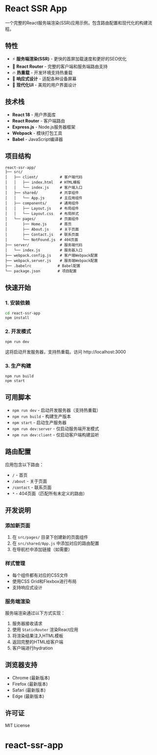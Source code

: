# React SSR App

一个完整的React服务端渲染(SSR)应用示例，包含路由配置和现代化的构建流程。

## 特性

- ⚡ **服务端渲染(SSR)** - 更快的首屏加载速度和更好的SEO优化
- 🎯 **React Router** - 完整的客户端和服务端路由支持
- 🔥 **热重载** - 开发环境支持热重载
- 📱 **响应式设计** - 适配各种设备屏幕
- 🎨 **现代化UI** - 美观的用户界面设计

## 技术栈

- **React 18** - 用户界面库
- **React Router** - 客户端路由
- **Express.js** - Node.js服务器框架
- **Webpack** - 模块打包工具
- **Babel** - JavaScript编译器

## 项目结构

```
react-ssr-app/
├── src/
│   ├── client/          # 客户端代码
│   │   ├── index.html   # HTML模板
│   │   └── index.js     # 客户端入口
│   ├── shared/          # 共享组件
│   │   └── App.js       # 主应用组件
│   ├── components/      # 通用组件
│   │   ├── Layout.js    # 布局组件
│   │   └── Layout.css   # 布局样式
│   └── pages/           # 页面组件
│       ├── Home.js      # 首页
│       ├── About.js     # 关于页面
│       ├── Contact.js   # 联系页面
│       └── NotFound.js  # 404页面
├── server/              # 服务端代码
│   └── index.js         # 服务器入口
├── webpack.config.js    # 客户端Webpack配置
├── webpack.server.js    # 服务端Webpack配置
├── .babelrc            # Babel配置
└── package.json        # 项目配置
```

## 快速开始

### 1. 安装依赖

```bash
cd react-ssr-app
npm install
```

### 2. 开发模式

```bash
npm run dev
```

这将启动开发服务器，支持热重载。访问 http://localhost:3000

### 3. 生产构建

```bash
npm run build
npm start
```

## 可用脚本

- `npm run dev` - 启动开发服务器（支持热重载）
- `npm run build` - 构建生产版本
- `npm start` - 启动生产服务器
- `npm run dev:server` - 仅启动服务端开发模式
- `npm run dev:client` - 仅启动客户端构建监听

## 路由配置

应用包含以下路由：

- `/` - 首页
- `/about` - 关于页面
- `/contact` - 联系页面
- `*` - 404页面（匹配所有未定义的路由）

## 开发说明

### 添加新页面

1. 在 `src/pages/` 目录下创建新的页面组件
2. 在 `src/shared/App.js` 中添加对应的路由配置
3. 在导航栏中添加链接（如需要）

### 样式管理

- 每个组件都有对应的CSS文件
- 使用CSS Grid和Flexbox进行布局
- 支持响应式设计

### 服务端渲染

服务端渲染通过以下方式实现：

1. 服务器接收请求
2. 使用 `StaticRouter` 渲染React应用
3. 将渲染结果注入HTML模板
4. 返回完整的HTML给客户端
5. 客户端进行hydration

## 浏览器支持

- Chrome (最新版本)
- Firefox (最新版本)
- Safari (最新版本)
- Edge (最新版本)

## 许可证

MIT License
# react-ssr-app
